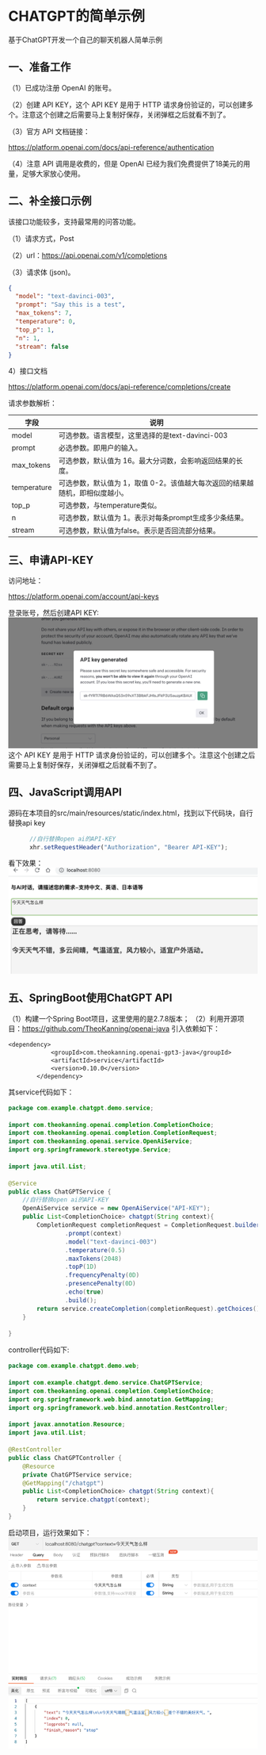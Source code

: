 # CHATGPT的简单示例
基于ChatGPT开发一个自己的聊天机器人简单示例
## 一、准备工作
（1）已成功注册 OpenAI 的账号。

（2）创建 API KEY，这个 API KEY 是用于 HTTP 请求身份验证的，可以创建多个。注意这个创建之后需要马上复制好保存，关闭弹框之后就看不到了。

（3）官方 API 文档链接：

https://platform.openai.com/docs/api-reference/authentication

（4）注意 API 调用是收费的，但是 OpenAI 已经为我们免费提供了18美元的用量，足够大家放心使用。
## 二、补全接口示例
该接口功能较多，支持最常用的问答功能。

（1）请求方式，Post

（2）url：https://api.openai.com/v1/completions

（3）请求体 (json)。

```json
{
  "model": "text-davinci-003",
  "prompt": "Say this is a test",
  "max_tokens": 7,
  "temperature": 0,
  "top_p": 1,
  "n": 1,
  "stream": false
}
```
4）接口文档

https://platform.openai.com/docs/api-reference/completions/create

请求参数解析：

| 字段   | 说明                                        |
|----|-------------------------------------------|
| model   | 可选参数。语言模型，这里选择的是text-davinci-003          |
| prompt   | 必选参数。即用户的输入。                              |
|  max_tokens  | 可选参数，默认值为 16。最大分词数，会影响返回结果的长度。            |
|  temperature  | 可选参数，默认值为 1，取值 0-2。该值越大每次返回的结果越随机，即相似度越小。 |
|  top_p  |         可选参数，与temperature类似。                                  |
|   n|               可选参数，默认值为 1。表示对每条prompt生成多少条结果。                            |
|  stream  |        可选参数，默认值为false。表示是否回流部分结果。                                                                  |

## 三、申请API-KEY
访问地址：

https://platform.openai.com/account/api-keys

登录账号，然后创建API KEY:
![](img/create_api_key.png)
这个 API KEY 是用于 HTTP 请求身份验证的，可以创建多个。注意这个创建之后需要马上复制好保存，关闭弹框之后就看不到了。
## 四、JavaScript调用API
源码在本项目的src/main/resources/static/index.html，找到以下代码块，自行替换api key
```js
      //自行替换open ai的API-KEY
      xhr.setRequestHeader("Authorization", "Bearer API-KEY");

```
看下效果：
![](img/html.png)
## 五、SpringBoot使用ChatGPT API
（1）构建一个Spring Boot项目，这里使用的是2.7.8版本；
（2）利用开源项目：https://github.com/TheoKanning/openai-java
引入依赖如下：

```
<dependency>
            <groupId>com.theokanning.openai-gpt3-java</groupId>
            <artifactId>service</artifactId>
            <version>0.10.0</version>
        </dependency>
```
其service代码如下：
```java
package com.example.chatgpt.demo.service;

import com.theokanning.openai.completion.CompletionChoice;
import com.theokanning.openai.completion.CompletionRequest;
import com.theokanning.openai.service.OpenAiService;
import org.springframework.stereotype.Service;

import java.util.List;

@Service
public class ChatGPTService {
    //自行替换open ai的API-KEY
    OpenAiService service = new OpenAiService("API-KEY");
    public List<CompletionChoice> chatgpt(String context){
        CompletionRequest completionRequest = CompletionRequest.builder()
                .prompt(context)
                .model("text-davinci-003")
                .temperature(0.5)
                .maxTokens(2048)
                .topP(1D)
                .frequencyPenalty(0D)
                .presencePenalty(0D)
                .echo(true)
                .build();
        return service.createCompletion(completionRequest).getChoices();
    }

}

```
controller代码如下:
```java
package com.example.chatgpt.demo.web;

import com.example.chatgpt.demo.service.ChatGPTService;
import com.theokanning.openai.completion.CompletionChoice;
import org.springframework.web.bind.annotation.GetMapping;
import org.springframework.web.bind.annotation.RestController;

import javax.annotation.Resource;
import java.util.List;

@RestController
public class ChatGPTController {
    @Resource
    private ChatGPTService service;
    @GetMapping("/chatgpt")
    public List<CompletionChoice> chatgpt(String context){
        return service.chatgpt(context);
    }
}

```
启动项目，运行效果如下：
![](img/restful.png)